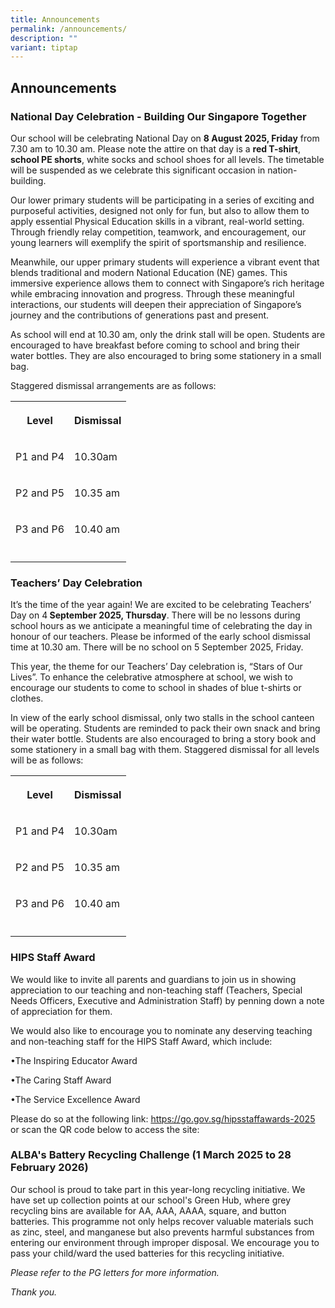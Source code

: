 ```yaml
---
title: Announcements
permalink: /announcements/
description: ""
variant: tiptap
---
```

<h2>Announcements</h2>
<h3><strong>National Day Celebration </strong>-<strong> </strong>Building Our Singapore Together</h3>
<p>Our school will be celebrating National Day on <strong>8 August 2025, Friday</strong> from
7.30 am to 10.30 am. Please note the attire on that day is a <strong>red T-shirt</strong>, <strong>school PE shorts</strong>,
white socks and school shoes for all levels. The timetable will be suspended
as we celebrate this significant occasion in nation-building.</p>
<p>Our lower primary students will be participating in a series of exciting
and purposeful activities, designed not only for fun, but also to allow
them to apply essential Physical Education skills in a vibrant, real-world
setting. Through friendly relay competition, teamwork, and encouragement,
our young learners will exemplify the spirit of sportsmanship and resilience.</p>
<p>Meanwhile, our upper primary students will experience a vibrant event
that blends traditional and modern National Education (NE) games. This
immersive experience allows them to connect with Singapore’s rich heritage
while embracing innovation and progress. Through these meaningful interactions,
our students will deepen their appreciation of Singapore’s journey and
the contributions of generations past and present.</p>
<p>As school will end at 10.30 am, only the drink stall will be open. Students
are encouraged to have breakfast before coming to school and bring their
water bottles. They are also encouraged to bring some stationery in a small
bag.</p>
<p>Staggered dismissal arrangements are as follows:</p>
<table style="minWidth: 50px">
<colgroup>
<col>
<col>
</colgroup>
<tbody>
<tr>
<th rowspan="1" colspan="1">
<p>Level</p>
</th>
<th rowspan="1" colspan="1">
<p>Dismissal</p>
</th>
</tr>
<tr>
<td rowspan="1" colspan="1">
<p>P1 and P4</p>
</td>
<td rowspan="1" colspan="1">
<p>10.30am</p>
</td>
</tr>
<tr>
<td rowspan="1" colspan="1">
<p>P2 and P5</p>
</td>
<td rowspan="1" colspan="1">
<p>10.35 am</p>
</td>
</tr>
<tr>
<td rowspan="1" colspan="1">
<p>P3 and P6</p>
</td>
<td rowspan="1" colspan="1">
<p>10.40 am</p>
</td>
</tr>
<tr>
<td rowspan="1" colspan="1">
<p></p>
</td>
<td rowspan="1" colspan="1">
<p></p>
</td>
</tr>
</tbody>
</table>
<h3><strong>Teachers’ Day Celebration </strong></h3>
<p>It’s the time of the year again! We are excited to be celebrating Teachers’
Day on 4<strong> September 2025, Thursday</strong>. There will be no lessons
during school hours as we anticipate a meaningful time of celebrating the
day in honour of our teachers. Please be informed of the early school dismissal
time at 10.30 am. There will be no school on 5 September 2025, Friday.</p>
<p>This year, the theme for our Teachers’ Day celebration is, “Stars of Our
Lives”. To enhance the celebrative atmosphere at school, we wish to encourage
our students to come to school in shades of blue t-shirts or clothes.</p>
<p>In view of the early school dismissal, only two stalls in the school canteen
will be operating. Students are reminded to pack their own snack and bring
their water bottle. Students are also encouraged to bring a story book
and some stationery in a small bag with them. Staggered dismissal for all
levels will be as follows:</p>
<table style="minWidth: 50px">
<colgroup>
<col>
<col>
</colgroup>
<tbody>
<tr>
<th rowspan="1" colspan="1">
<p>Level</p>
</th>
<th rowspan="1" colspan="1">
<p>Dismissal</p>
</th>
</tr>
<tr>
<td rowspan="1" colspan="1">
<p>P1 and P4</p>
</td>
<td rowspan="1" colspan="1">
<p>10.30am</p>
</td>
</tr>
<tr>
<td rowspan="1" colspan="1">
<p>P2 and P5</p>
</td>
<td rowspan="1" colspan="1">
<p>10.35 am</p>
</td>
</tr>
<tr>
<td rowspan="1" colspan="1">
<p>P3 and P6</p>
</td>
<td rowspan="1" colspan="1">
<p>10.40 am</p>
</td>
</tr>
<tr>
<td rowspan="1" colspan="1">
<p></p>
</td>
<td rowspan="1" colspan="1">
<p></p>
</td>
</tr>
</tbody>
</table>
<p></p>
<h3><strong>HIPS Staff Award</strong></h3>
<p>We would like to invite all parents and guardians to join us in showing
appreciation to our teaching and non-teaching staff (Teachers, Special
Needs Officers, Executive and Administration Staff) by penning down a note
of appreciation for them.</p>
<p>We would also like to encourage you to nominate any deserving teaching
and non-teaching staff for the HIPS Staff Award, which include:</p>
<p>•The Inspiring Educator Award</p>
<p>•The Caring Staff Award</p>
<p>•The Service Excellence Award</p>
<p>Please do so at the following link: <a href="https://go.gov.sg/hipsstaffawards-2025" rel="noopener noreferrer nofollow" target="_blank">https://go.gov.sg/hipsstaffawards-2025</a> or
scan the QR code below to access the site:</p>
<p></p>
<h3><strong>ALBA's Battery Recycling Challenge</strong> (1 March 2025 to 28 February 2026)</h3>
<p>Our school is proud to take part in this year-long recycling initiative.
We have set up collection points at our school's Green Hub, where grey
recycling bins are available for AA, AAA, AAAA, square, and button batteries.
This programme not only helps recover valuable materials such as zinc,
steel, and manganese but also prevents harmful substances from entering
our environment through improper disposal. We encourage you to pass your
child/ward the used batteries for this recycling initiative.</p>
<p></p>
<p><em>Please refer to the PG letters for more information.</em>
</p>
<p><em>Thank you.</em>
</p>